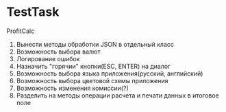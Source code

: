 # TestTask
ProfitCalc

1. Вынести методы обработки JSON в отдельный класс
2. Возможность выбора валют
3. Логирование ошибок
4. Назначить "горячии" кнопки(ESC, ENTER) на диалог
5. Возможность выбора языка приложения(русский, английский)
6. Возможность выбора цветовой схемы приложения
7. Возможность изменения комиссии(?)
8. Разделить на методы операции расчета и печати данных в итоговое поле

